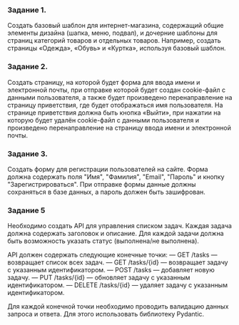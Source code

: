### Задание 1.
Создать базовый шаблон для интернет-магазина, содержащий общие элементы дизайна (шапка, меню, подвал),
и дочерние шаблоны для страниц категорий товаров и отдельных товаров.
Например, создать страницы «Одежда», «Обувь» и «Куртка», используя базовый шаблон.

### Задание 2.
Создать страницу, на которой будет форма для ввода имени и электронной почты,
при отправке которой будет создан cookie-файл с данными пользователя,
а также будет произведено перенаправление на страницу приветствия, где будет отображаться имя пользователя.
На странице приветствия должна быть кнопка «Выйти»,
при нажатии на которую будет удалён cookie-файл с данными пользователя
и произведено перенаправление на страницу ввода имени и электронной почты.

### Задание 3.
Создать форму для регистрации пользователей на сайте.
Форма должна содержать поля "Имя", "Фамилия", "Email", "Пароль" и кнопку "Зарегистрироваться".
При отправке формы данные должны сохраняться в базе данных, а пароль должен быть зашифрован.

### Задание 5

Необходимо создать API для управления списком задач.
Каждая задача должна содержать заголовок и описание.
Для каждой задачи должна быть возможность указать статус (выполнена/не выполнена).

API должен содержать следующие конечные точки:
— GET /tasks — возвращает список всех задач.
— GET /tasks/{id} — возвращает задачу с указанным идентификатором.
— POST /tasks — добавляет новую задачу.
— PUT /tasks/{id} — обновляет задачу с указанным идентификатором.
— DELETE /tasks/{id} — удаляет задачу с указанным идентификатором.

Для каждой конечной точки необходимо проводить валидацию данных запроса и ответа.
Для этого использовать библиотеку Pydantic.